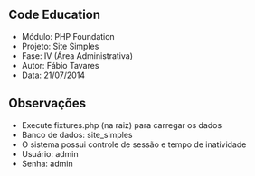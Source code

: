 Code Education
----
- Módulo: PHP Foundation
- Projeto: Site Simples
- Fase: IV (Área Administrativa)
- Autor: Fábio Tavares
- Data: 21/07/2014

Observações
----
- Execute fixtures.php (na raiz) para carregar os dados
- Banco de dados: site_simples
- O sistema possui controle de sessão e tempo de inatividade
- Usuário: admin
- Senha: admin